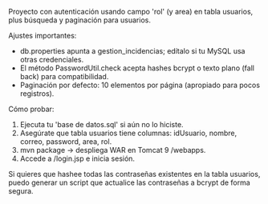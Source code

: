 Proyecto con autenticación usando campo 'rol' (y area) en tabla usuarios, plus búsqueda y paginación para usuarios.

Ajustes importantes:
- db.properties apunta a gestion_incidencias; edítalo si tu MySQL usa otras credenciales.
- El método PasswordUtil.check acepta hashes bcrypt o texto plano (fall back) para compatibilidad.
- Paginación por defecto: 10 elementos por página (apropiado para pocos registros).

Cómo probar:
1. Ejecuta tu 'base de datos.sql' si aún no lo hiciste.
2. Asegúrate que tabla usuarios tiene columnas: idUsuario, nombre, correo, password, area, rol.
3. mvn package -> despliega WAR en Tomcat 9 /webapps.
4. Accede a /login.jsp e inicia sesión.

Si quieres que hashee todas las contraseñas existentes en la tabla usuarios, puedo generar un script que actualice las contraseñas a bcrypt de forma segura.
